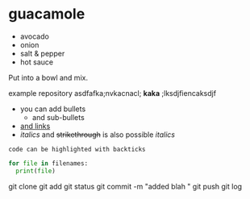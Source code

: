 # guacamole

- avocado
- onion
- salt & pepper
- hot sauce

Put into a bowl and mix.

example repository asdfafka;nvkacnacl; **kaka** ;lksdjfiencaksdjf

- you can add bullets
  - and sub-bullets
- [and links](https://bio-it.embl.de)
- _italics_ and ~~strikethrough~~ is also possible *italics*

`code can be highlighted with backticks`

```Python
for file in filenames:
  print(file)
```
<!-- HTML comment -->


git clone
git add
git status
git commit -m "added blah "
git push
git log
